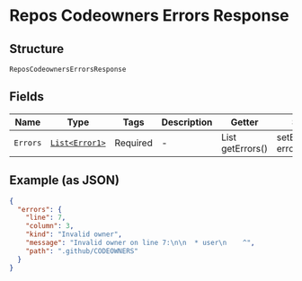 
# Repos Codeowners Errors Response

## Structure

`ReposCodeownersErrorsResponse`

## Fields

| Name | Type | Tags | Description | Getter | Setter |
|  --- | --- | --- | --- | --- | --- |
| `Errors` | [`List<Error1>`](../../doc/models/error-1.md) | Required | - | List<Error1> getErrors() | setErrors(List<Error1> errors) |

## Example (as JSON)

```json
{
  "errors": {
    "line": 7,
    "column": 3,
    "kind": "Invalid owner",
    "message": "Invalid owner on line 7:\n\n  * user\n    ^",
    "path": ".github/CODEOWNERS"
  }
}
```

